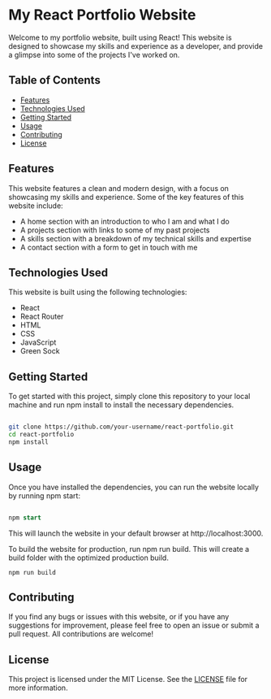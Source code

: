 # My React Portfolio Website

Welcome to my portfolio website, built using React! This website is designed to showcase my skills and experience as a developer, and provide a glimpse into some of the projects I've worked on.
## Table of Contents

- [Features](#Features)
- [Technologies Used](#Technologies-Used)
- [Getting Started](#Getting-Started)
- [Usage](#Usage)
- [Contributing](#Contributing)
- [License](#License)

## Features

This website features a clean and modern design, with a focus on showcasing my skills and experience. Some of the key features of this website include:

- A home section with an introduction to who I am and what I do
- A projects section with links to some of my past projects
- A skills section with a breakdown of my technical skills and expertise
- A contact section with a form to get in touch with me

## Technologies Used

This website is built using the following technologies:

- React
- React Router
- HTML
- CSS
- JavaScript
- Green Sock

## Getting Started

To get started with this project, simply clone this repository to your local machine and run npm install to install the necessary dependencies.

```bash

git clone https://github.com/your-username/react-portfolio.git
cd react-portfolio
npm install
```

## Usage

Once you have installed the dependencies, you can run the website locally by running npm start:

```sql

npm start
```

This will launch the website in your default browser at http://localhost:3000.

To build the website for production, run npm run build. This will create a build folder with the optimized production build.

```
npm run build
```

## Contributing

If you find any bugs or issues with this website, or if you have any suggestions for improvement, please feel free to open an issue or submit a pull request. All contributions are welcome!
## License

This project is licensed under the MIT License. See the [LICENSE](https://github.com/Paulracisz/react-portfolio/blob/master/LICENSE) file for more information.
